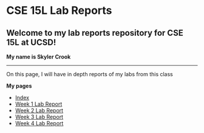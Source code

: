 # CSE 15L Lab Reports

## Welcome to my lab reports repository for CSE 15L at UCSD!
**My name is Skyler Crook**

***

On this page, I will have in depth reports of my labs from this class

**My pages**
* [Index](https://skylercrook.github.io/cse15l-lab-reports/index.html)
* [Week 1 Lab Report](https://skylercrook.github.io/cse15l-lab-reports/Week1LabReport.html)
* [Week 2 Lab Report](https://skylercrook.github.io/cse15l-lab-reports/Week2LabReport.html)
* [Week 3 Lab Report](https://skylercrook.github.io/cse15l-lab-reports/Week3LabReport.html)
* [Week 4 Lab Report](https://skylercrook.github.io/cse15l-lab-reports/Week4LabReport.html)
